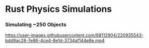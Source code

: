 # Rust Physics Simulations


### Simulating ~250 Objects 
https://user-images.githubusercontent.com/68112904/220935543-bdd9ac28-7e86-4ce4-8e1d-3734af144e8e.mp4


